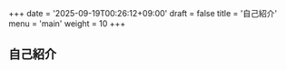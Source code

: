 +++
date = '2025-09-19T00:26:12+09:00'
draft = false
title = '自己紹介'
menu = 'main'
weight = 10
+++

## 自己紹介
